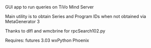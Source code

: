 GUI app to run queries on TiVo Mind Server

Main utility is to obtain Series and Program IDs when not obtained via MetaGenerator 3

Thanks to dlfl and wmcbrine for rpcSearch102.py

Requires:
futures 3.03
wxPython Phoenix
